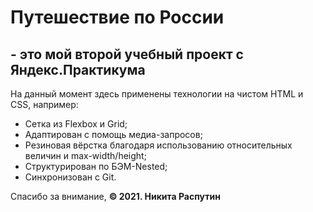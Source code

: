 # Путешествие по России
## - это мой второй учебный проект с Яндекс.Практикума

На данный момент здесь применены технологии на чистом HTML и CSS, например:
- Сетка из Flexbox и Grid;
- Адаптирован с помощь медиа-запросов;
- Резиновая вёрстка благодаря использованию относительных величин и max-width/height;
- Структурирован по БЭМ-Nested;
- Синхронизован с Git.

Спасибо за внимание,
**© 2021. Никита Распутин**